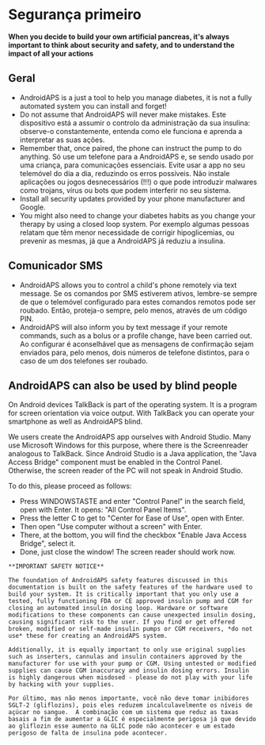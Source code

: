# Segurança primeiro

**When you decide to build your own artificial pancreas, it's always important to think about security and safety, and to understand the impact of all your actions**

## Geral

- AndroidAPS is a just a tool to help you manage diabetes, it is not a fully automated system you can install and forget!
- Do not assume that AndroidAPS will never make mistakes. Este dispositivo está a assumir o controlo da administração da sua insulina: observe-o constantemente, entenda como ele funciona e aprenda a interpretar as suas ações.
- Remember that, once paired, the phone can instruct the pump to do anything. Só use um telefone para a AndroidAPS e, se sendo usado por uma criança, para comunicações essenciais. Evite usar a app no seu telemóvel do dia a dia, reduzindo os erros possíveis. Não instale aplicações ou jogos desnecessários (!!!) o que pode introduzir malwares como trojans, vírus ou bots que podem interferir no seu sistema.
- Install all security updates provided by your phone manufacturer and Google.
- You might also need to change your diabetes habits as you change your therapy by using a closed loop system. Por exemplo algumas pessoas relatam que têm menor necessidade de corrigir hipoglicemias, ou prevenir as mesmas, já que a AndroidAPS já reduziu a insulina.

## Comunicador SMS

- AndroidAPS allows you to control a child's phone remotely via text message. Se os comandos por SMS estiverem ativos, lembre-se sempre de que o telemóvel configurado para estes comandos remotos pode ser roubado. Então, proteja-o sempre, pelo menos, através de um código PIN.
- AndroidAPS will also inform you by text message if your remote commands, such as a bolus or a profile change, have been carried out. Ao configurar é aconselhável que as mensagens de confirmação sejam enviados para, pelo menos, dois números de telefone distintos, para o caso de um dos telefones ser roubado.

## AndroidAPS can also be used by blind people

On Android devices TalkBack is part of the operating system. It is a program for screen orientation via voice output. With TalkBack you can operate your smartphone as well as AndroidAPS blind.

We users create the AndroidAPS app ourselves with Android Studio. Many use Microsoft Windows for this purpose, where there is the Screenreader analogous to TalkBack. Since Android Studio is a Java application, the "Java Access Bridge" component must be enabled in the Control Panel. Otherwise, the screen reader of the PC will not speak in Android Studio.

To do this, please proceed as follows:

- Press WINDOWSTASTE and enter "Control Panel" in the search field, open with Enter. It opens: "All Control Panel Items".
- Press the letter C to get to "Center for Ease of Use", open with Enter.
- Then open "Use computer without a screen" with Enter.
- There, at the bottom, you will find the checkbox "Enable Java Access Bridge", select it.
- Done, just close the window! The screen reader should work now.

```{note}
**IMPORTANT SAFETY NOTICE**

The foundation of AndroidAPS safety features discussed in this documentation is built on the safety features of the hardware used to build your system. It is critically important that you only use a tested, fully functioning FDA or CE approved insulin pump and CGM for closing an automated insulin dosing loop. Hardware or software modifications to these components can cause unexpected insulin dosing, causing significant risk to the user. If you find or get offered broken, modified or self-made insulin pumps or CGM receivers, *do not use* these for creating an AndroidAPS system.

Additionally, it is equally important to only use original supplies such as inserters, cannulas and insulin containers approved by the manufacturer for use with your pump or CGM. Using untested or modified supplies can cause CGM inaccuracy and insulin dosing errors. Insulin is highly dangerous when misdosed - please do not play with your life by hacking with your supplies.

Por último, mas não menos importante, você não deve tomar inibidores SGLT-2 (gliflozins), pois eles reduzem incalculavelmente os níveis de açúcar no sangue.  A combinação com um sistema que reduz as taxas basais a fim de aumentar a GLIC é especialmente perigosa já que devido ao gliflozin esse aumento na GLIC pode não acontecer e um estado perigoso de falta de insulina pode acontecer.
```

